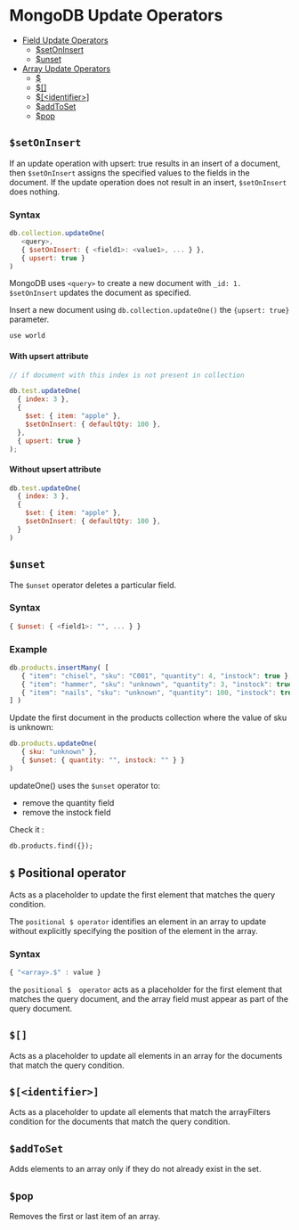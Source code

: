 # MongoDB Update Operators

- [Field Update Operators](#field-update-operators)
  - [$setOnInsert](#setoninsert)
  - [$unset](#unset)
- [Array Update Operators]()
  - [$]()
  - [$[]]()
  - [$[&lt;identifier&gt;]]()
  - [$addToSet]()
  - [$pop]()

## `$setOnInsert`

If an update operation with upsert: true results in an insert of a document, then `$setOnInsert` assigns the specified values to the fields in the document. If the update operation does not result in an insert, `$setOnInsert` does nothing.

### Syntax

```javascript
db.collection.updateOne(
   <query>,
   { $setOnInsert: { <field1>: <value1>, ... } },
   { upsert: true }
)
```

MongoDB uses `<query>` to create a new document with `_id: 1. $setOnInsert` updates the document as specified.

Insert a new document using `db.collection.updateOne()` the `{upsert: true}` parameter.

```javascript
use world
```

#### With upsert attribute

```javascript
// if document with this index is not present in collection

db.test.updateOne(
  { index: 3 },
  {
    $set: { item: "apple" },
    $setOnInsert: { defaultQty: 100 },
  },
  { upsert: true }
);
```
#### Without upsert attribute
```javascript
db.test.updateOne(
  { index: 3 },
  {
    $set: { item: "apple" },
    $setOnInsert: { defaultQty: 100 },
  }
)
```



## `$unset`

The `$unset` operator deletes a particular field.

### Syntax 
```javascript
{ $unset: { <field1>: "", ... } }
```

### Example

```javascript
db.products.insertMany( [
   { "item": "chisel", "sku": "C001", "quantity": 4, "instock": true },
   { "item": "hammer", "sku": "unknown", "quantity": 3, "instock": true },
   { "item": "nails", "sku": "unknown", "quantity": 100, "instock": true }
] )
```
Update the first document in the products collection where the value of sku is unknown:

```javascript
db.products.updateOne(
   { sku: "unknown" },
   { $unset: { quantity: "", instock: "" } }
)
```
updateOne() uses the `$unset` operator to: 
- remove the quantity field
- remove the instock field

Check it : 
```
db.products.find({});
```


## `$` Positional operator
Acts as a placeholder to update the first element that matches the query condition.

The `positional $ operator` identifies an element in an array to update without explicitly specifying the position of the element in the array.

### Syntax
```javascript
{ "<array>.$" : value }
```

the `positional $  operator` acts as a placeholder for the first element that matches the query document, and the array field must appear as part of the query document.

## `$[]`
Acts as a placeholder to update all elements in an array for the documents that match the query condition.
## `$[<identifier>]`
Acts as a placeholder to update all elements that match the arrayFilters condition for the documents that match the query condition.
## `$addToSet`
Adds elements to an array only if they do not already exist in the set.
## `$pop`
Removes the first or last item of an array.